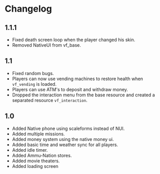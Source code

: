 # Changelog    

## 1.1.1

- Fixed death screen loop when the player changed his skin.
- Removed NativeUI from vf_base.

## 1.1

- Fixed random bugs.
- Players can now use vending machines to restore health when `vf_vending` is loaded.
- Players can use ATM's to deposit and withdraw money.
- Dropped the interaction menu from the base resource and created a separated resource `vf_interaction`.

## 1.0

- Added Native phone using scaleforms instead of NUI.
- Added multiple missions.
- Added money system using the native money ui.
- Added basic time and weather sync for all players.
- Added idle timer.
- Added Ammu-Nation stores.
- Added movie theaters.
- Added loading screen
